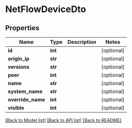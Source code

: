 # NetFlowDeviceDto

## Properties
Name | Type | Description | Notes
------------ | ------------- | ------------- | -------------
**id** | **int** |  | [optional] 
**origin_ip** | **str** |  | [optional] 
**versions** | **str** |  | [optional] 
**peer** | **int** |  | [optional] 
**name** | **str** |  | [optional] 
**system_name** | **str** |  | [optional] 
**override_name** | **int** |  | [optional] 
**visible** | **int** |  | [optional] 

[[Back to Model list]](../README.md#documentation-for-models) [[Back to API list]](../README.md#documentation-for-api-endpoints) [[Back to README]](../README.md)

